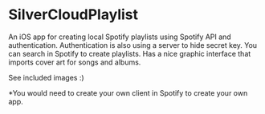 # SilverCloudPlaylist

An iOS app for creating local Spotify playlists using Spotify API and authentication. 
Authentication is also using a server to hide secret key.
You can search in Spotify to create playlists.
Has a nice graphic interface that imports cover art for songs and albums. 

See included images :)

*You would need to create your own client in Spotify to create your own app.  

